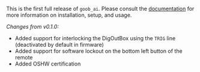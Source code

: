 This is the first full release of `goob_ai`. Please consult the [documentation](https://goob_ai.readthedocs.io/) for more information on installation, setup, and usage.

*Changes from v0.1.0:*

- Added support for interlocking the DigOutBox using the `TRIG` line (deactivated by default in firmware)
- Added support for software lockout on the bottom left button of the remote
- Added OSHW certification
